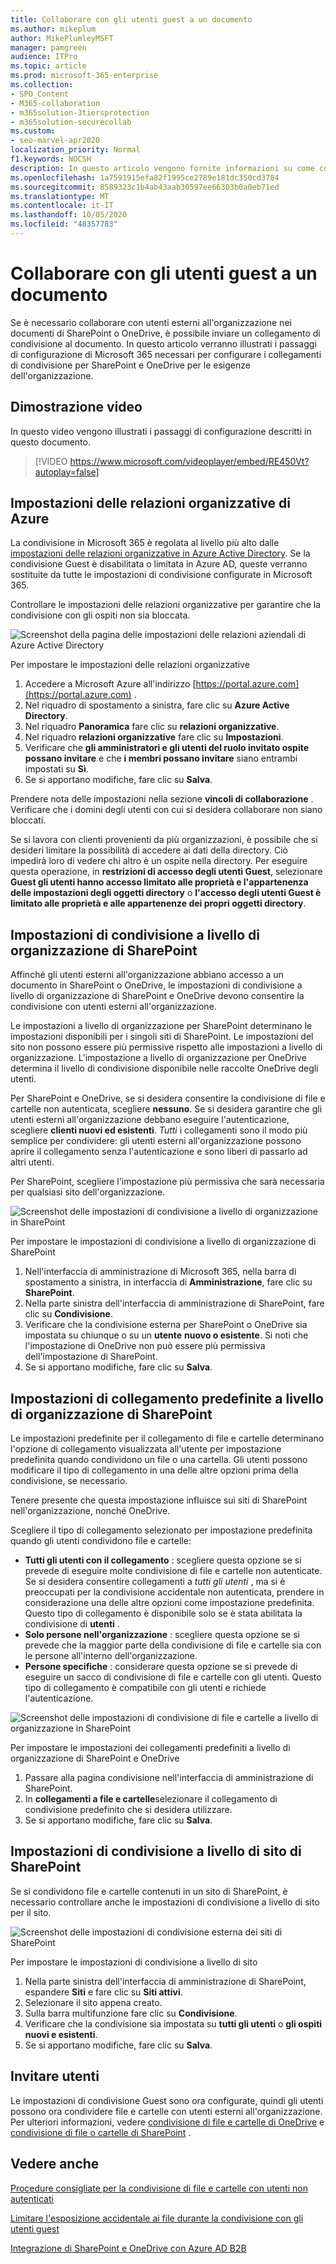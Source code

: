 ```yaml
---
title: Collaborare con gli utenti guest a un documento
ms.author: mikeplum
author: MikePlumleyMSFT
manager: pamgreen
audience: ITPro
ms.topic: article
ms.prod: microsoft-365-enterprise
ms.collection:
- SPO_Content
- M365-collaboration
- m365solution-3tiersprotection
- m365solution-securecollab
ms.custom:
- seo-marvel-apr2020
localization_priority: Normal
f1.keywords: NOCSH
description: In questo articolo vengono fornite informazioni su come collaborare con gli utenti di un documento in SharePoint e OneDrive.
ms.openlocfilehash: 1a7591915efa82f1995ce2789e181dc350cd3784
ms.sourcegitcommit: 8589323c1b4ab43aab30597ee66303b0a0eb71ed
ms.translationtype: MT
ms.contentlocale: it-IT
ms.lasthandoff: 10/05/2020
ms.locfileid: "48357783"
---
```

# <a name="collaborate-with-guests-on-a-document"></a>Collaborare con gli utenti guest a un documento

Se è necessario collaborare con utenti esterni all'organizzazione nei documenti di SharePoint o OneDrive, è possibile inviare un collegamento di condivisione al documento. In questo articolo verranno illustrati i passaggi di configurazione di Microsoft 365 necessari per configurare i collegamenti di condivisione per SharePoint e OneDrive per le esigenze dell'organizzazione.

## <a name="video-demonstration"></a>Dimostrazione video

In questo video vengono illustrati i passaggi di configurazione descritti in questo documento.</br>

> [!VIDEO https://www.microsoft.com/videoplayer/embed/RE450Vt?autoplay=false]

## <a name="azure-organizational-relationships-settings"></a>Impostazioni delle relazioni organizzative di Azure

La condivisione in Microsoft 365 è regolata al livello più alto dalle [impostazioni delle relazioni organizzative in Azure Active Directory](https://docs.microsoft.com/azure/active-directory/external-identities/delegate-invitations). Se la condivisione Guest è disabilitata o limitata in Azure AD, queste verranno sostituite da tutte le impostazioni di condivisione configurate in Microsoft 365.

Controllare le impostazioni delle relazioni organizzative per garantire che la condivisione con gli ospiti non sia bloccata.

![Screenshot della pagina delle impostazioni delle relazioni aziendali di Azure Active Directory](../media/azure-ad-organizational-relationships-settings.png)

Per impostare le impostazioni delle relazioni organizzative

1. Accedere a Microsoft Azure all'indirizzo [https://portal.azure.com](https://portal.azure.com) .
2. Nel riquadro di spostamento a sinistra, fare clic su **Azure Active Directory**.
3. Nel riquadro **Panoramica** fare clic su **relazioni organizzative**.
4. Nel riquadro **relazioni organizzative** fare clic su **Impostazioni**.
5. Verificare che **gli amministratori e gli utenti del ruolo invitato ospite possano invitare** e che **i membri possano invitare** siano entrambi impostati su **Sì**.
6. Se si apportano modifiche, fare clic su **Salva**.

Prendere nota delle impostazioni nella sezione **vincoli di collaborazione** . Verificare che i domini degli utenti con cui si desidera collaborare non siano bloccati.

Se si lavora con clienti provenienti da più organizzazioni, è possibile che si desideri limitare la possibilità di accedere ai dati della directory. Ciò impedirà loro di vedere chi altro è un ospite nella directory. Per eseguire questa operazione, in **restrizioni di accesso degli utenti Guest**, selezionare **Guest gli utenti hanno accesso limitato alle proprietà e l'appartenenza delle impostazioni degli oggetti directory** o **l'accesso degli utenti Guest è limitato alle proprietà e alle appartenenze dei propri oggetti directory**.

## <a name="sharepoint-organization-level-sharing-settings"></a>Impostazioni di condivisione a livello di organizzazione di SharePoint

Affinché gli utenti esterni all'organizzazione abbiano accesso a un documento in SharePoint o OneDrive, le impostazioni di condivisione a livello di organizzazione di SharePoint e OneDrive devono consentire la condivisione con utenti esterni all'organizzazione.

Le impostazioni a livello di organizzazione per SharePoint determinano le impostazioni disponibili per i singoli siti di SharePoint. Le impostazioni del sito non possono essere più permissive rispetto alle impostazioni a livello di organizzazione. L'impostazione a livello di organizzazione per OneDrive determina il livello di condivisione disponibile nelle raccolte OneDrive degli utenti.

Per SharePoint e OneDrive, se si desidera consentire la condivisione di file e cartelle non autenticata, scegliere **nessuno**. Se si desidera garantire che gli utenti esterni all'organizzazione debbano eseguire l'autenticazione, scegliere **clienti nuovi ed esistenti**. *Tutti* i collegamenti sono il modo più semplice per condividere: gli utenti esterni all'organizzazione possono aprire il collegamento senza l'autenticazione e sono liberi di passarlo ad altri utenti.

Per SharePoint, scegliere l'impostazione più permissiva che sarà necessaria per qualsiasi sito dell'organizzazione.

![Screenshot delle impostazioni di condivisione a livello di organizzazione in SharePoint](../media/sharepoint-organization-external-sharing-controls.png)


Per impostare le impostazioni di condivisione a livello di organizzazione di SharePoint

1. Nell'interfaccia di amministrazione di Microsoft 365, nella barra di spostamento a sinistra, in interfaccia di **Amministrazione**, fare clic su **SharePoint**.
2. Nella parte sinistra dell'interfaccia di amministrazione di SharePoint, fare clic su **Condivisione**.
3. Verificare che la condivisione esterna per SharePoint o OneDrive sia impostata su chiunque o su un **utente** **nuovo o esistente**. Si noti che l'impostazione di OneDrive non può essere più permissiva dell'impostazione di SharePoint.
4. Se si apportano modifiche, fare clic su **Salva**.

## <a name="sharepoint-organization-level-default-link-settings"></a>Impostazioni di collegamento predefinite a livello di organizzazione di SharePoint

Le impostazioni predefinite per il collegamento di file e cartelle determinano l'opzione di collegamento visualizzata all'utente per impostazione predefinita quando condividono un file o una cartella. Gli utenti possono modificare il tipo di collegamento in una delle altre opzioni prima della condivisione, se necessario.

Tenere presente che questa impostazione influisce sui siti di SharePoint nell'organizzazione, nonché OneDrive.

Scegliere il tipo di collegamento selezionato per impostazione predefinita quando gli utenti condividono file e cartelle:

- **Tutti gli utenti con il collegamento** : scegliere questa opzione se si prevede di eseguire molte condivisione di file e cartelle non autenticate. Se si desidera consentire collegamenti a *tutti gli utenti* , ma si è preoccupati per la condivisione accidentale non autenticata, prendere in considerazione una delle altre opzioni come impostazione predefinita. Questo tipo di collegamento è disponibile solo se è stata abilitata la condivisione di **utenti** .
- **Solo persone nell'organizzazione** : scegliere questa opzione se si prevede che la maggior parte della condivisione di file e cartelle sia con le persone all'interno dell'organizzazione.
- **Persone specifiche** : considerare questa opzione se si prevede di eseguire un sacco di condivisione di file e cartelle con gli utenti. Questo tipo di collegamento è compatibile con gli utenti e richiede l'autenticazione.
 
![Screenshot delle impostazioni di condivisione di file e cartelle a livello di organizzazione in SharePoint](../media/sharepoint-organization-files-folders-sharing-settings.png)


Per impostare le impostazioni dei collegamenti predefiniti a livello di organizzazione di SharePoint e OneDrive

1. Passare alla pagina condivisione nell'interfaccia di amministrazione di SharePoint.
2. In **collegamenti a file e cartelle**selezionare il collegamento di condivisione predefinito che si desidera utilizzare.
3. Se si apportano modifiche, fare clic su **Salva**.

## <a name="sharepoint-site-level-sharing-settings"></a>Impostazioni di condivisione a livello di sito di SharePoint

Se si condividono file e cartelle contenuti in un sito di SharePoint, è necessario controllare anche le impostazioni di condivisione a livello di sito per il sito.

![Screenshot delle impostazioni di condivisione esterna dei siti di SharePoint](../media/sharepoint-site-external-sharing-settings.png)

Per impostare le impostazioni di condivisione a livello di sito
1. Nella parte sinistra dell'interfaccia di amministrazione di SharePoint, espandere **Siti** e fare clic su **Siti attivi**.
2. Selezionare il sito appena creato.
3. Sulla barra multifunzione fare clic su **Condivisione**.
4. Verificare che la condivisione sia impostata su **tutti gli utenti** o **gli ospiti nuovi e esistenti**.
5. Se si apportano modifiche, fare clic su **Salva**.

## <a name="invite-users"></a>Invitare utenti

Le impostazioni di condivisione Guest sono ora configurate, quindi gli utenti possono ora condividere file e cartelle con utenti esterni all'organizzazione. Per ulteriori informazioni, vedere [condivisione di file e cartelle di OneDrive](https://support.office.com/article/9fcc2f7d-de0c-4cec-93b0-a82024800c07) e [condivisione di file o cartelle di SharePoint](https://support.office.com/article/1fe37332-0f9a-4719-970e-d2578da4941c) .

## <a name="see-also"></a>Vedere anche

[Procedure consigliate per la condivisione di file e cartelle con utenti non autenticati](best-practices-anonymous-sharing.md)

[Limitare l'esposizione accidentale ai file durante la condivisione con gli utenti guest](share-limit-accidental-exposure.md)

[Integrazione di SharePoint e OneDrive con Azure AD B2B](https://docs.microsoft.com/sharepoint/sharepoint-azureb2b-integration-preview)